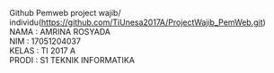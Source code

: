 Github Pemweb project wajib/ individu(https://github.com/TiUnesa2017A/ProjectWajib_PemWeb.git)<br>
NAMA : AMRINA ROSYADA<br>
NIM : 17051204037<br>
KELAS : TI 2017 A<br>
PRODI : S1 TEKNIK INFORMATIKA<br> 
